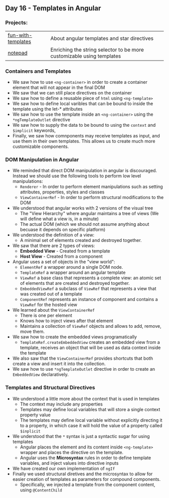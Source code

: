 ## Day 16 -  Templates in Angular

### Projects:
|     |     |
| --- | --- |
| [fun-with-templates](fun-with-templates/) | About angular templates and star directives |
| [notepad](notepad/) | Enriching the string selector to be more customizable using templates |


### Containers and Templates
* We saw how to use `<ng-container>` in order to create a container element that will not appear in the final DOM
* We saw that we can still place directives on the container
* We saw how to define a reusable piece of `html` using `<ng-template>`
* We saw how to define local varibles that can be bound to inside the template using the let-* attributes
* We saw how to use the template inside an `<ng-container>` using the `*ngTemplateOutlet` directive
* We saw how to supply the data to be bound to using the `context` and `$implicit` keywords,
* Finally, we saw how comnponents may receive templates as input, and use them in their own templates. This allows us to create much more customizable components.

### DOM Manipulation in Angular
* We reminded that direct DOM manipulation in angular is discouraged. Instead we should use the following tools to perform low level manipulations:
    - `Renderer` - In order to perform element manipulations such as setting attributes, properties, styles and classes
    - `ViewContainerRef` - In order to perform structural modifications to the DOM
* We understood that angular works with 2 versions of the visual tree
    - The "View Hierarchy" where angular maintains a tree of views (We will define what a view is, in a minute)
    - The actual DOM (which we should not assume anything about becuase it depends on specific platform)
* We understood the definition of a view: 
    - A minimal set of elements created and destroyed together. 
* We saw that there are 2 types of views:
    - **Embedded View** - Created from a template
    - **Host View** - Created from a component
* Angular uses a set of objects in the "view world":
    - `ElementRef` a wrapper around a single DOM node.
    - `TemplateRef` a wrapper around an angular template
    - `ViewRef` a base class that represents a complete view: an atomic set of elements that are created and destroyed together.
    - `EmbeddedViewRef` a subclass of `ViewRef` that represents a view that was created out of a template
    - `ComponentRef` represents an instance of component and contains a `ViewRef` for the hosted view
* We learned about the `ViewContainerRef`
    - There is one per element
    - Knows how to inject views after that element
    - Maintains a collection of `ViewRef` objects and allows to add, remove, move them.
* We saw how to create the embedded views programatically
    - `TemplateRef.createEmbeddedView` creates an embedded view from a template, receives an object that will be used as data context inside the template
* We also saw that the `ViewContainerRef` provides shortcuts that both create a view and insert it into the collection.
* We saw how to use `*ngTemplateOutlet` directive in order to create an `EmbeddedView` declaratively.

### Templates and Structural Directives
* We understood a little more about the context that is used in templates
    - The context may include any properties
    - Templates may define local variables that will store a single context property value
    - The templates may define local variable without explicitly directing it to a property, in which case it will hold the value of a property called `$inplicit`
* We understood that the `*` syntax is just a syntactic sugar for using templates
    - Angular places the element and its content inside `<ng-template>` wrapper and places the directive on the template.
    - Angular uses the **Microsyntax** rules in order to define template variables, and inject values into directive inputs
* We have created our own implementation of `ngIf`
* Finally we used structural diretives and the microsyntax to allow for easier creation of templates as parameters for compound components.
    - Specifically, we injected a template from the component content, using `@ContentChild`
